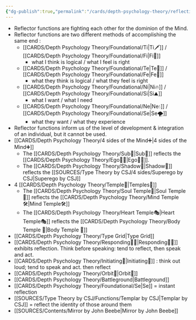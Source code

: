 ```yaml
---
{"dg-publish":true,"permalink":"/cards/depth-psychology-theory/reflection/","noteIcon":"1","created":"2022-12-13T22:16:55.861+01:00","updated":"2023-06-22T21:00:57.916+02:00"}
---
```



- Reflector functions are fighting each other for the dominion of the Mind. 
- Reflector functions are two different methods of accomplishing the same end : 
	- [[CARDS/Depth Psychology Theory/Foundational/Ti\|Ti🗡️]] / [[CARDS/Depth Psychology Theory/Foundational/Fi\|Fi🧭]] 
		- what I think is logical / what I feel is right 
	- [[CARDS/Depth Psychology Theory/Foundational/Te\|Te🏹]] / [[CARDS/Depth Psychology Theory/Foundational/Fe\|Fe💉]] 
		- what they think is logical / what they feel is right 
	- [[CARDS/Depth Psychology Theory/Foundational/Ni\|Ni🔥]] / [[CARDS/Depth Psychology Theory/Foundational/Si\|Si⛰️]] 
		- what I want / what I need 
	- [[CARDS/Depth Psychology Theory/Foundational/Ne\|Ne💧]] / [[CARDS/Depth Psychology Theory/Foundational/Se\|Se🌪️]] 
		- what they want / what they experience 
- Reflector functions inform us of the level of development  & integration of an individual, but it cannot be used. 
- [[CARDS/Depth Psychology Theory/4 sides of the Mind➕\|4 sides of the Mind➕]]
	- The [[CARDS/Depth Psychology Theory/Sub🤸\|Sub🤸]] reflects the [[CARDS/Depth Psychology Theory/Ego🙋‍♂️\|Ego🙋‍♂️]].
	- The [[CARDS/Depth Psychology Theory/Shadow👥\|Shadow👥]] reflects the [[SOURCES/Type Theory by CSJ/4 sides/Superego by CSJ\|Superego by CSJ]]
- 4 [[CARDS/Depth Psychology Theory/Temple🙏\|Temples🙏]] 
	- The [[CARDS/Depth Psychology Theory/Soul Temple👤\|Soul Temple👤]] reflects the [[CARDS/Depth Psychology Theory/Mind Temple🛠️\|Mind Temple🛠️]]
	- The [[CARDS/Depth Psychology Theory/Heart Temple🎭\|Heart Temple🎭]] reflects the [[CARDS/Depth Psychology Theory/Body Temple 🌳\|Body Temple 🌳]]
- [[CARDS/Depth Psychology Theory/Type Grid\|Type Grid]] 
- [[CARDS/Depth Psychology Theory/Responding🧘‍♂️\|Responding🧘‍♂️]] exhibits reflection. Think before speaking: tend to reflect, then speak and act. 
- [[CARDS/Depth Psychology Theory/Initiating👋\|Initiating👋]] : think out loud; tend to speak and act. then reflect
- [[CARDS/Depth Psychology Theory/Orbit🔄\|Orbit🔄]] 
- [[CARDS/Depth Psychology Theory/Battleground\|Battleground]] 
- [[CARDS/Depth Psychology Theory/Foundational/Se\|Se]] = instant reflection 
- [[SOURCES/Type Theory by CSJ/Functions/Templar by CSJ\|Templar by CSJ]] = reflect the identity of those around them 
- [[SOURCES/Contents/Mirror by John Beebe\|Mirror by John Beebe]]